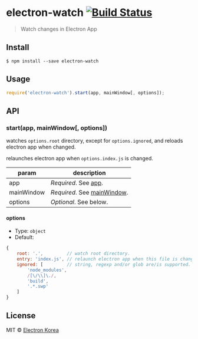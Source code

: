 # electron-watch [![Build Status](https://travis-ci.org/electronkr/electron-watch.svg?branch=master)](https://travis-ci.org/ragingwind/electron-watch)

> Watch changes in Electron App


## Install

```
$ npm install --save electron-watch
```


## Usage

```js
require('electron-watch').start(app, mainWindow[, options]);
```


## API

### start(app, mainWindow\[, options\])

watches `options.root` directory, except for `options.ignored`,
and reloads electron app when changed.

relaunches electron app when `options.index.js` is changed.

param              | description
-------------------|-------------------------------
app                | *Required*. See [app].
mainWindow         | *Required*. See [mainWindow].
options            | *Optional*. See below.

#### options
- Type: `object`  
- Default:
```js
{
	root: '.',         // watch root directory.
	entry: 'index.js', // relaunch electron app when this file is changed.
	ignored: [         // string, regexp and/or glob are/is supported.
		'node_modules',
		/[\/\\]\./,
		'build',
		'.*.swp'
	]
}
```

## License

MIT © [Electron Korea](http://github.com/electronkr)


[app]: https://github.com/atom/electron/blob/master/docs/api/app.md
[mainWindow]: https://github.com/atom/electron/blob/master/docs/api/browser-window.md

